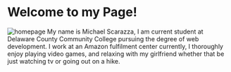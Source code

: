# Welcome to my Page!
![homepage](https://user-images.githubusercontent.com/60680158/75119769-e60b5c80-5653-11ea-9ab5-d43e44d2669d.jpg)
My name is Michael Scarazza, I am current student at Delaware County Community College pursuing the degree of web development.
I work at an Amazon fulfilment center currently, I thoroughly enjoy playing video games, and relaxing with my girlfriend whether that be just watching tv or going out on a hike.

